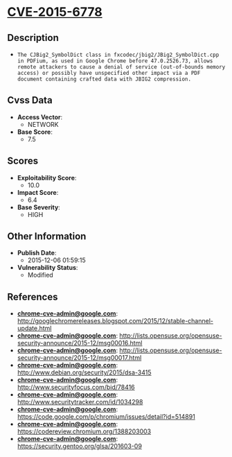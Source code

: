 
# [CVE-2015-6778](http://googlechromereleases.blogspot.com/2015/12/stable-channel-update.html)

## Description

- `The CJBig2_SymbolDict class in fxcodec/jbig2/JBig2_SymbolDict.cpp in PDFium, as used in Google Chrome before 47.0.2526.73, allows remote attackers to cause a denial of service (out-of-bounds memory access) or possibly have unspecified other impact via a PDF document containing crafted data with JBIG2 compression.`

## Cvss Data

- **Access Vector**:
  - NETWORK
- **Base Score**:
  - 7.5

## Scores

- **Exploitability Score**:
  - 10.0
- **Impact Score**:
  - 6.4
- **Base Severity**:
  - HIGH

## Other Information

- **Publish Date**:
  - 2015-12-06 01:59:15
- **Vulnerability Status**:
  - Modified

## References

- **chrome-cve-admin@google.com**: http://googlechromereleases.blogspot.com/2015/12/stable-channel-update.html
- **chrome-cve-admin@google.com**: http://lists.opensuse.org/opensuse-security-announce/2015-12/msg00016.html
- **chrome-cve-admin@google.com**: http://lists.opensuse.org/opensuse-security-announce/2015-12/msg00017.html
- **chrome-cve-admin@google.com**: http://www.debian.org/security/2015/dsa-3415
- **chrome-cve-admin@google.com**: http://www.securityfocus.com/bid/78416
- **chrome-cve-admin@google.com**: http://www.securitytracker.com/id/1034298
- **chrome-cve-admin@google.com**: https://code.google.com/p/chromium/issues/detail?id=514891
- **chrome-cve-admin@google.com**: https://codereview.chromium.org/1388203003
- **chrome-cve-admin@google.com**: https://security.gentoo.org/glsa/201603-09

